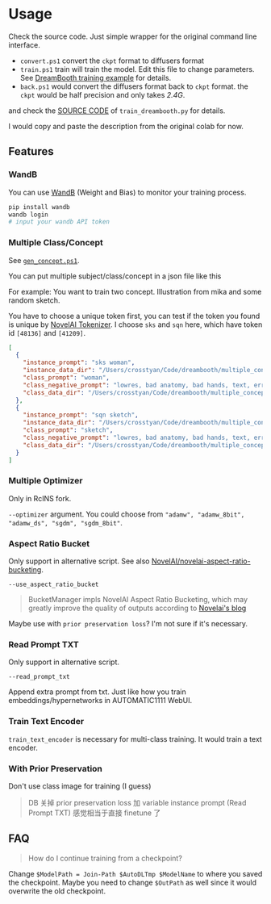 # Usage

Check the source code. Just simple wrapper for the original command line interface.

- `convert.ps1` convert the `ckpt` format to diffusers format
- `train.ps1` train will train the model. Edit this file to change parameters. See [DreamBooth training example](https://github.com/ShivamShrirao/diffusers/tree/main/examples/dreambooth) for details.
- `back.ps1` would convert the diffusers format back to `ckpt` format. the `ckpt` would be half precision and only takes *2.4G*.

and check the [SOURCE CODE](https://github.com/CCRcmcpe/diffusers/blob/main/examples/dreambooth/train_dreambooth.py) of `train_dreambooth.py` for details.

I would copy and paste the description from the original colab for now.

## Features

### WandB

You can use [WandB](https://wandb.ai/) (Weight and Bias) to monitor your training process.

```bash
pip install wandb
wandb login
# input your wandb API token
```

### Multiple Class/Concept

See [`gen_concept.ps1`](gen_concept.ps1).

You can put multiple subject/class/concept in a json file like this

For example: You want to train two concept. Illustration from mika and some random sketch.

You have to choose a unique token first, you can test if the token you found is unique by [NovelAI Tokenizer](https://novelai.net/tokenizer). I choose `sks` and `sqn` here, which have token id `[48136]` and `[41209]`.

```json
[
  {
    "instance_prompt": "sks woman",
    "instance_data_dir": "/Users/crosstyan/Code/dreambooth/multiple_concept/mika/inst",
    "class_prompt": "woman",
    "class_negative_prompt": "lowres, bad anatomy, bad hands, text, error, missing fingers, extra digit, fewer digits, cropped, worst quality, low quality, normal quality, jpeg artifacts, signature, watermark, username, blurry",
    "class_data_dir": "/Users/crosstyan/Code/dreambooth/multiple_concept/mika/class"
  },
  {
    "instance_prompt": "sqn sketch",
    "instance_data_dir": "/Users/crosstyan/Code/dreambooth/multiple_concept/sketch/inst",
    "class_prompt": "sketch",
    "class_negative_prompt": "lowres, bad anatomy, bad hands, text, error, missing fingers, extra digit, fewer digits, cropped, worst quality, low quality, normal quality, jpeg artifacts, signature, watermark, username, blurry",
    "class_data_dir": "/Users/crosstyan/Code/dreambooth/multiple_concept/sketch/class"
  }
]
```

### Multiple Optimizer

Only in RcINS fork.

`--optimizer` argument. You could choose from `"adamw", "adamw_8bit", "adamw_ds", "sgdm", "sgdm_8bit"`.

### Aspect Ratio Bucket

Only support in alternative script. See also [NovelAI/novelai-aspect-ratio-bucketing](https://github.com/NovelAI/novelai-aspect-ratio-bucketing/).

`--use_aspect_ratio_bucket` 

> BucketManager impls NovelAI Aspect Ratio Bucketing, which may greatly improve the quality of outputs according to [Novelai's blog](https://blog.novelai.net/novelai-improvements-on-stable-diffusion-e10d38db82ac)

Maybe use with `prior preservation loss`? I'm not sure if it's necessary.

### Read Prompt TXT

Only support in alternative script.

`--read_prompt_txt`

Append extra prompt from txt. Just like how you train embeddings/hypernetworks in AUTOMATIC1111 WebUI.

### Train Text Encoder

`train_text_encoder` is necessary for multi-class training. It would train a text encoder.

### With Prior Preservation

Don't use class image for training (I guess)

> DB 关掉 prior preservation loss 加 variable instance prompt (Read Prompt TXT) 感觉相当于直接 finetune 了


## FAQ

> How do I continue training from a checkpoint?

Change `$ModelPath = Join-Path $AutoDLTmp $ModelName` to where you saved the checkpoint. Maybe you need to change `$OutPath` as well since it would overwrite the old checkpoint.
